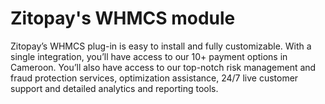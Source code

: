 # Zitopay's WHMCS module
Zitopay’s WHMCS plug-in is easy to install and fully customizable. With a single integration, you’ll have access to our 10+ payment options in Cameroon. You’ll also have access to our top-notch risk management and fraud protection services, optimization assistance, 24/7 live customer support and detailed analytics and reporting tools.
